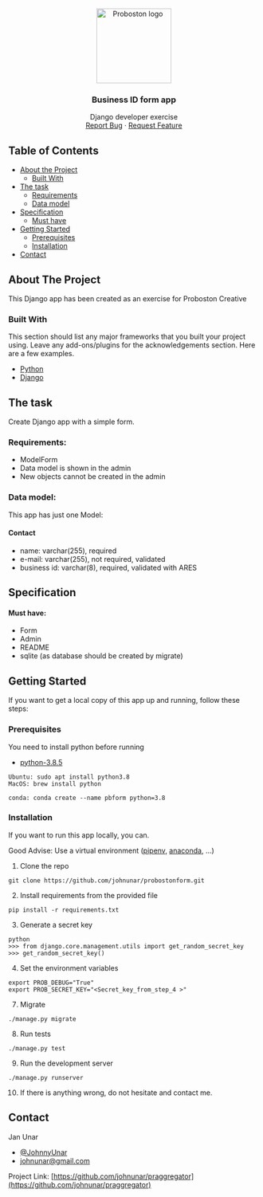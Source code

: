 <!-- PROJECT LOGO -->
<br />
<p align="center">
  <a href="https://proboston.net/">
    <img src="https://proboston.net/assets/images/fb-share.jpg" alt="Proboston logo" width="150">
  </a>

  <h3 align="center">Business ID form app</h3>

  <p align="center">
  Django developer exercise
    <br>
    <a href="https://github.com/johnunar/praggregator/issues">Report Bug</a>
    ·
    <a href="https://github.com/johnunar/praggregator/issues">Request Feature</a>
  </p>
</p>



<!-- TABLE OF CONTENTS -->
## Table of Contents

* [About the Project](#about-the-project)
    * [Built With](#built-with)
* [The task](#the-task)
    * [Requirements](#requirements)
    * [Data model](#data-model)
* [Specification](#specification)
    * [Must have](#must-have)
* [Getting Started](#getting-started)
    * [Prerequisites](#prerequisites)
    * [Installation](#installation)
* [Contact](#contact)



<!-- ABOUT THE PROJECT -->
## About The Project

This Django app has been created as an exercise for Proboston Creative

### Built With
This section should list any major frameworks that you built your project using. Leave any add-ons/plugins for the acknowledgements section. Here are a few examples.
* [Python](https://www.python.org/)
* [Django](https://www.djangoproject.com/)

<!-- THE TASK -->
## The task
Create Django app with a simple form.

### Requirements:
* ModelForm
* Data model is shown in the admin
* New objects cannot be created in the admin

### Data model:
This app has just one Model:

#### Contact
* name: varchar(255), required
* e-mail: varchar(255), not required, validated
* business id: varchar(8), required, validated with ARES

<!-- SPECIFICATION -->
## Specification

#### Must have:
* Form
* Admin
* README
* sqlite (as database should be created by migrate)

<!-- GETTING STARTED -->
## Getting Started
If you want to get a local copy of this app up and running, follow these steps:

### Prerequisites

You need to install python before running 
* [python-3.8.5](https://www.python.org/downloads/)
```shell script
Ubuntu: sudo apt install python3.8
MacOS: brew install python

conda: conda create --name pbform python=3.8
```

### Installation
If you want to run this app locally, you can. 

Good Advise: Use a virtual environment ([pipenv](https://github.com/pypa/pipenv), [anaconda](https://www.anaconda.com/products/individual), ...)

1. Clone the repo
```shell script
git clone https://github.com/johnunar/probostonform.git
```
2. Install requirements from the provided file
```shell script
pip install -r requirements.txt
```
3. Generate a secret key
```shell script
python
>>> from django.core.management.utils import get_random_secret_key
>>> get_random_secret_key()
```
4. Set the environment variables
```shell script
export PROB_DEBUG="True"
export PROB_SECRET_KEY="<Secret_key_from_step_4 >"
```
7. Migrate
```shell script
./manage.py migrate
```
8. Run tests
```shell script
./manage.py test
```
9. Run the development server
```shell script
./manage.py runserver
```
10. If there is anything wrong, do not hesitate and contact me.

<!-- CONTACT -->
## Contact

Jan Unar
* [@JohnnyUnar](https://twitter.com/JohnnyUnar)
* [johnunar@gmail.com](mailto:johnunar@gmail.com)

Project Link: [https://github.com/johnunar/praggregator](https://github.com/johnunar/praggregator)
